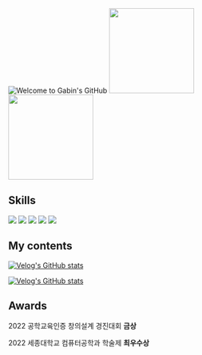 <!DOCTYPE html>
<html lang="en">
<head>
    <meta charset="UTF-8">
    <meta name="viewport" content="width=device-width, initial-scale=1.0">
    <title>Welcome to Gabin's GitHub</title>
    <img src="https://capsule-render.vercel.app/api?type=transparent&color=auto&height=120&section=header&text=Welcome%20to%20Gabin's%20GitHub😋&render&fontSize=50&fontColor=black&animation=twinkling&fontAlign=50&fontAlignY=50" alt="Welcome to Gabin's GitHub">
</head>

<body>
  <img src="https://github-readme-stats.vercel.app/api?username=gabean13&theme=vue&show_icons=true" height="170"/>

  <img src="https://github-readme-stats.vercel.app/api/top-langs/?username=gabean13&exclude_repo=dkssud8150.github.io&layout=compact&theme=vue" height="170"/>



<div>
<h2> Skills </h2>
<span>
    <img src="https://img.shields.io/badge/spring-6DB33F?style=for-the-badge&logo=spring&logoColor=white">
  </a>
</span>
<span>
    <img src="https://img.shields.io/badge/springBoot-6DB33F?style=for-the-badge&logo=springboot&logoColor=white">
  </a>
</span>
<span>
    <img src="https://img.shields.io/badge/JAVA-007396?style=for-the-badge&logo=java&logoColor=white">
  </a>
</span>
<span>
    <img src="https://img.shields.io/badge/mysql-4479A1?style=for-the-badge&logo=mysql&logoColor=white">
  </a>
</span>
<span>
    <img src="https://img.shields.io/badge/c-A8B9CC?style=for-the-badge&logo=c&logoColor=white">
  </a>
</span>
</div>

<div>
<h2> My contents </h2>

[![Velog's GitHub stats](https://velog-readme-stats.vercel.app/api/badge?name=gabean13)](https://velog.io/@gabean13) 

[![Velog's GitHub stats](https://velog-readme-stats.vercel.app/api?name=gabean13)](https://github.com/eungyeole/velog-readme-stats)

</div>

<div>
<h2>Awards</h2>

2022 공학교육인증 창의설계 경진대회 **금상** 

2022 세종대학교 컴퓨터공학과 학술제 **최우수상**
</div>
</body>

</html>
